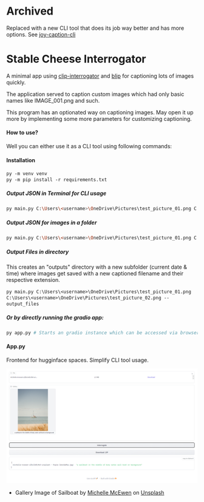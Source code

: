 # Archived

Replaced with a new CLI tool that does its job way better and has more options.
See [joy-caption-cli](https://github.com/inflamously/joy-caption-cli)

# Stable Cheese Interrogator

A minimal app using [clip-interrogator](https://github.com/pharmapsychotic/clip-interrogator) and [blip](https://github.com/salesforce/BLIP) for captioning lots of images quickly.

The application served to caption custom images which had only basic names like IMAGE_001.png and such.

This program has an optionated way on captioning images. May open it up more by implementing some more parameters for customizing captioning.

#### How to use?

Well you can either use it as a CLI tool using following commands:


#### Installation

```
py -m venv venv
py -m pip install -r requirements.txt
```


##### Output JSON in Terminal for CLI usage

```bash
py main.py C:\Users\<username>\OneDrive\Pictures\test_picture_01.png C:\Users\<username>\OneDrive\Pictures\test_picture_02.png # Caption as many images as you like.
```


##### Output JSON for images in a folder

```bash
py main.py C:\Users\<username>\OneDrive\Pictures\test_picture_01.png C:\Users\<username>\OneDrive\Pictures\test_picture_02.png # Caption as many images as you like.
```


##### Output Files in directory

This creates an "outputs" directory with a new subfolder (current date & time) where images get saved with a new captioned filename and their respective extension.

```
py main.py C:\Users\<username>\OneDrive\Pictures\test_picture_01.png C:\Users\<username>\OneDrive\Pictures\test_picture_02.png --output_files
```


##### Or by directly running the gradio app:

```bash
py app.py # Starts an gradio instance which can be accessed via browser
```

#### App.py

Frontend for hugginface spaces.
Simplify CLI tool usage.

![Image of app.py](app.png)

* Gallery Image of Sailboat by [Michelle McEwen](https://unsplash.com/@michellem18?utm_source=unsplash&utm_medium=referral&utm_content=creditCopyText) on [Unsplash](https://unsplash.com/de/fotos/zZbcIw0LHb4?utm_source=unsplash&utm_medium=referral&utm_content=creditCopyText)
